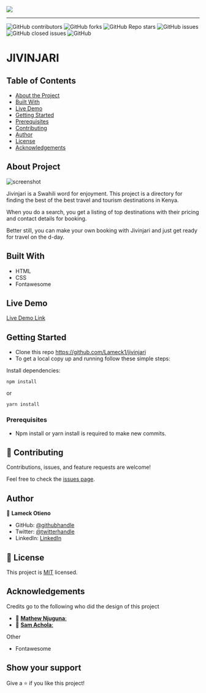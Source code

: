 ![](https://img.shields.io/badge/Microverse-blueviolet)

---

![GitHub contributors](https://img.shields.io/github/contributors/Lameck1/jivinjari)
![GitHub forks](https://img.shields.io/github/forks/Lameck1/jivinjari)
![GitHub Repo stars](https://img.shields.io/github/stars/Lameck1/jivinjari)
![GitHub issues](https://img.shields.io/github/issues-raw/Lameck1/jivinjari)
![GitHub closed issues](https://img.shields.io/github/issues-closed-raw/Lameck1/jivinjari)
![GitHub](https://img.shields.io/github/license/Lameck1/jivinjari)

# JIVINJARI

## Table of Contents

* [About the Project](#about-the-project)
* [Built With](#built-with)
* [Live Demo](#live-demo)
* [Getting Started](#getting-started)
* [Prerequisites](#prerequisites)
* [Contributing](#contributing)
* [Author](#author)
* [License](#license)
* [Acknowledgements](#acknowledgements)

## About Project

![screenshot](./assets/images/screencapture.png)


Jivinjari is a Swahili word for enjoyment. This project is a directory for finding the best of the best travel and tourism destinations in Kenya. 

When you do a search, you get a listing of top destinations with their pricing and contact details for booking. 

Better still, you can make your own booking with Jivinjari and just get ready for travel on the d-day.

## Built With

- HTML
- CSS
- Fontawesome

## Live Demo

[Live Demo Link]()


## Getting Started

* Clone this repo https://github.com/Lameck1/jivinjari
* To get a local copy up and running follow these simple steps:

Install dependencies:

```
npm install
```

or 

```
yarn install
```


### Prerequisites

- Npm install or yarn install is required to make new commits.


## 🤝 Contributing

Contributions, issues, and feature requests are welcome!

Feel free to check the [issues page](https://github.com/Lameck1/jivinjari/issues).

## Author

👤 **Lameck Otieno**
  - GitHub: [@githubhandle](https://github.com/Lameck1)
  - Twitter: [@twitterhandle](https://twitter.com/lameck721)
  - LinkedIn: [LinkedIn](https://www.linkedin.com/in/lameck-odhiambo-642b7077/)


## 📝 License

This project is [MIT](https://github.com/Lameck1/jivinjari/blob/main/LICENSE) licensed.

## Acknowledgements

Credits go to the following who did the design of this project
  - 👤 [**Mathew Njuguna**:](https://www.behance.net/mathewnjuguna)
  - 👤 [**Sam Achola**:](https://www.behance.net/aweSam)

Other
  - Fontawesome

## Show your support

Give a ⭐️ if you like this project!
